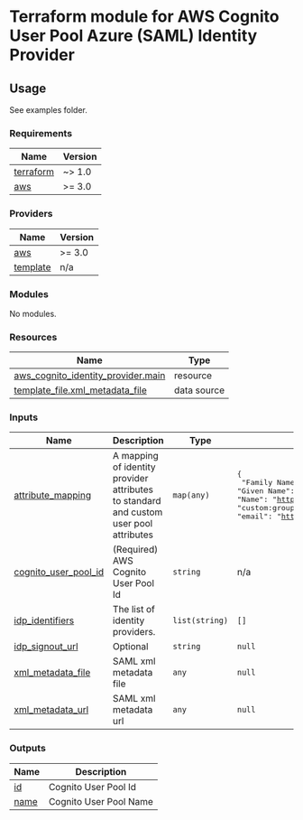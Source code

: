 # Terraform module for AWS Cognito User Pool Azure (SAML) Identity Provider

## Usage

See examples folder.

<!--- BEGIN_TF_DOCS --->
### Requirements

| Name | Version |
|------|---------|
| <a name="requirement_terraform"></a> [terraform](#requirement\_terraform) | ~> 1.0 |
| <a name="requirement_aws"></a> [aws](#requirement\_aws) | >= 3.0 |

### Providers

| Name | Version |
|------|---------|
| <a name="provider_aws"></a> [aws](#provider\_aws) | >= 3.0 |
| <a name="provider_template"></a> [template](#provider\_template) | n/a |

### Modules

No modules.

### Resources

| Name | Type |
|------|------|
| [aws_cognito_identity_provider.main](https://registry.terraform.io/providers/hashicorp/aws/latest/docs/resources/cognito_identity_provider) | resource |
| [template_file.xml_metadata_file](https://registry.terraform.io/providers/hashicorp/template/latest/docs/data-sources/file) | data source |

### Inputs

| Name | Description | Type | Default | Required |
|------|-------------|------|---------|:--------:|
| <a name="input_attribute_mapping"></a> [attribute\_mapping](#input\_attribute\_mapping) | A mapping of identity provider attributes to standard and custom user pool attributes | `map(any)` | <pre>{<br>  "Family Name": "http://schemas.xmlsoap.org/ws/2005/05/identity/claims/surname",<br>  "Given Name": "http://schemas.xmlsoap.org/ws/2005/05/identity/claims/givenname",<br>  "Name": "http://schemas.xmlsoap.org/ws/2005/05/identity/claims/name",<br>  "custom:groups": "http://schemas.microsoft.com/ws/2008/06/identity/claims/groups",<br>  "email": "http://schemas.xmlsoap.org/ws/2005/05/identity/claims/emailaddress"<br>}</pre> | no |
| <a name="input_cognito_user_pool_id"></a> [cognito\_user\_pool\_id](#input\_cognito\_user\_pool\_id) | (Required) AWS Cognito User Pool Id | `string` | n/a | yes |
| <a name="input_idp_identifiers"></a> [idp\_identifiers](#input\_idp\_identifiers) | The list of identity providers. | `list(string)` | `[]` | no |
| <a name="input_idp_signout_url"></a> [idp\_signout\_url](#input\_idp\_signout\_url) | Optional | `string` | `null` | no |
| <a name="input_xml_metadata_file"></a> [xml\_metadata\_file](#input\_xml\_metadata\_file) | SAML xml metadata file | `any` | `null` | no |
| <a name="input_xml_metadata_url"></a> [xml\_metadata\_url](#input\_xml\_metadata\_url) | SAML xml metadata url | `any` | `null` | no |

### Outputs

| Name | Description |
|------|-------------|
| <a name="output_id"></a> [id](#output\_id) | Cognito User Pool Id |
| <a name="output_name"></a> [name](#output\_name) | Cognito User Pool Name |

<!--- END_TF_DOCS --->